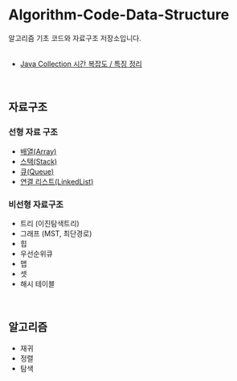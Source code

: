 # Algorithm-Code-Data-Structure
알고리즘 기초 코드와 자료구조 저장소입니다.    
</br>

* [Java Collection 시간 복잡도 / 특징 정리](https://www.grepiu.com/post/9)
</br>

## 자료구조 
### 선형 자료 구조
* <a href="자료구조/Array.md">배열(Array)</a>
* <a href="자료구조/스택/Stack.md">스택(Stack)</a>
* <a href="자료구조/큐/Queue.md">큐(Queue)</a>
* <a href="자료구조/연결리스트/연결리스트.md">연결 리스트(LinkedList)</a>

### 비선형 자료구조
* 트리 (이진탐색트리)
* 그래프 (MST, 최단경로)
* 힙
* 우선순위큐
* 맵
* 셋
* 해시 테이블
</br>

## 알고리즘
* 재귀
* 정렬
* 탐색
